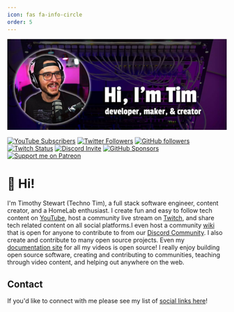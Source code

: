 ```yaml
---
icon: fas fa-info-circle
order: 5
---
```


![Hero image](/assets/img/posts/techno-timgithub-profile.webp)

[![YouTube Subscribers](https://img.shields.io/youtube/channel/subscribers/UCOk-gHyjcWZNj3Br4oxwh0A?logo=youtube&logoColor=E05D44&style=for-the-badge&label=YouTube)](https://l.technotim.live/subscribe) 
[![Twitter Followers](https://img.shields.io/twitter/follow/technotimlive?color=0E7FC0&logo=twitter&style=for-the-badge&label=Twitter)](https://l.technotim.live/twitter)
[![GitHub followers](https://img.shields.io/github/followers/timothystewart6?logo=GitHub&style=for-the-badge)](https://l.technotim.live/github)
[![Twitch Status](https://img.shields.io/twitch/status/technotim?color=9147FF&logo=twitch&style=for-the-badge)](https://l.technotim.live/twitch)
[![Discord Invite](https://img.shields.io/discord/677701098101932032?color=4A55CC&label=Discord&logo=discord&style=for-the-badge)](https://l.technotim.live/discord)
[![GitHub Sponsors](https://img.shields.io/github/sponsors/timothystewart6?color=BF4B8A&logo=githubsponsors&style=for-the-badge&label=Sponsor%20on%20Github)](https://l.technotim.live/github-sponsor)
[![Support me on Patreon](https://img.shields.io/endpoint.svg?url=https%3A%2F%2Fshieldsio-patreon.vercel.app%2Fapi%3Fusername%3Dtechnotim%26type%3Dpatrons&style=for-the-badge)](https://l.technotim.live/patreon)

# 👋 Hi!

I'm Timothy Stewart (Techno Tim), a full stack software engineer, content creator, and a HomeLab enthusiast. I create fun and easy to follow tech content on [YouTube](https://l.technotim.live/subscribe), host a community live stream on [Twitch](https://l.technotim.live/twitch), and share tech related content on all social platforms.I even host a community [wiki](https://l.technotim.live/wiki) that is open for anyone to contribute to from our [Discord Community](https://l.technotim.live/discord). I also create and contribute to many open source projects. Even my [documentation site](https://l.technotim.live/docs) for all my videos is open source! I really enjoy building open source software, creating and contributing to communities, teaching through video content, and helping out anywhere on the web.

## Contact

If you'd like to connect with me please see my list of [social links here](https://links.technotim.live/)!
